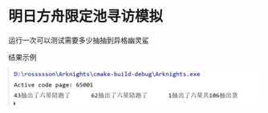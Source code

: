 # 明日方舟限定池寻访模拟

运行一次可以测试需要多少抽抽到异格幽灵鲨

结果示例

![](https://github.com/Rossssson/Arknights/blob/master/Snipaste_2022-04-26_22-14-00.png)
